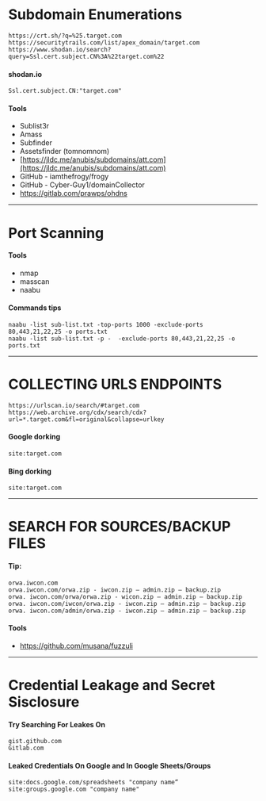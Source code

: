 # Subdomain Enumerations

```
https://crt.sh/?q=%25.target.com
https://securitytrails.com/list/apex_domain/target.com
https://www.shodan.io/search?query=Ssl.cert.subject.CN%3A%22target.com%22

```

#### shodan.io 
```
Ssl.cert.subject.CN:"target.com"
```

#### Tools
 
* Sublist3r
* Amass
* Subfinder
* Assetsfinder (tomnomnom)
* [https://jldc.me/anubis/subdomains/att.com](https://jldc.me/anubis/subdomains/att.com)
* GitHub - iamthefrogy/frogy
* GitHub - Cyber-Guy1/domainCollector
* https://gitlab.com/prawps/ohdns

-----------

# Port Scanning

#### Tools

* nmap
* masscan
* naabu

#### Commands tips

```
naabu -list sub-list.txt -top-ports 1000 -exclude-ports 80,443,21,22,25 -o ports.txt
naabu -list sub-list.txt -p -  -exclude-ports 80,443,21,22,25 -o ports.txt

```

---------------

# COLLECTING URLS ENDPOINTS

```
https://urlscan.io/search/#target.com
https://web.archive.org/cdx/search/cdx?url=*.target.com&fl=original&collapse=urlkey

```

#### Google dorking
```
site:target.com
```

#### Bing dorking

```
site:target.com
```

--------------

# SEARCH FOR SOURCES/BACKUP FILES

#### Tip:

```
orwa.iwcon.com
orwa.iwcon.com/orwa.zip - iwcon.zip – admin.zip – backup.zip
orwa. iwcon.com/orwa/orwa.zip - wicon.zip – admin.zip – backup.zip
orwa. iwcon.com/iwcon/orwa.zip - iwcon.zip – admin.zip – backup.zip
orwa. iwcon.com/admin/orwa.zip - iwcon.zip – admin.zip – backup.zip
```

#### Tools
* https://github.com/musana/fuzzuli


------------------

# Credential Leakage and Secret Sisclosure

#### Try Searching For Leakes On 
```
gist.github.com
Gitlab.com
```

#### Leaked Credentials On Google and In Google Sheets/Groups

```
site:docs.google.com/spreadsheets "company name“
site:groups.google.com "company name"
```


